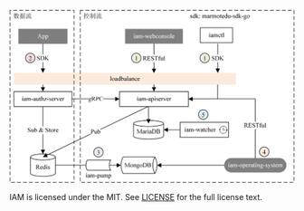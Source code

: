 
![IAM架构](./docs/images/IAM架构.png)


IAM is licensed under the MIT. See [LICENSE](LICENSE) for the full license text.

